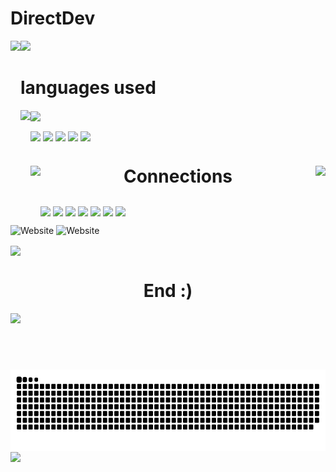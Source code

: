 #  <h> DirectDev</h>

<div>
	<body>
  <a href"https://github.com/Directinho/">
<p>
<img height="180cm" weight="50" align="down" src="https://c.tenor.com/T9xkJO7G7poAAAAM/elma-pointing.gif"/> 
<img height="180cm" align="left" src="https://github-readme-stats.vercel.app/api?username=Directinho&show_icons=true&theme=radical&include_all_commits=true&count_private=private"/>
</p>
</div>
<div>
<p>
	
	
</p>	
</div>
<div>
<p>
	
<h1 align="down">languages used</h1>
	
<img height="180" align="center" src="https://media1.giphy.com/media/MOCQX3U6wKPFDPGyoc/giphy.gif?cid=790b76115e940468ded39105be04c454f8e35b883dfa7b68&rid=giphy.gif&ct=g"/>
<img height="160cm" weight="150" align="left" src="https://github-readme-stats.vercel.app/api/top-langs/?username=Directinho&show=langs_count=3"/>

</p>
</div>
</body>
<body>
<div>
<p>	


<img height="100cm" align="center" id="elma3" src="https://i.imgur.com/N3A969j.gif"/>
<img height="100cm" align="center" id="Javascripticon" src="https://i.imgur.com/pSDXRKs.png" onclick=(https://developer.mozilla.org/en-US/docs/Web/JavaScript)/>
<img height="100" align="center" id="PynthonIcon" src="https://i.imgur.com/3xopVhI.png" onclick=(https://www.python.org/psf/)/> 
<img height="100cm" align="center" id="typescript" src="https://i.imgur.com/LHJzvaI.png" onclick=(https://www.typescriptlang.org)/>
<img height="100cm" align="center" id="elma3" src="https://i.imgur.com/N3A969j.gif"/>

</p>
</div>

</body>	
<body>
<div>
<p>

<h1 height="150" align="center">Connections</h>
<img height="80" align="left" src="https://i.imgur.com/3ykbALG.gif"/>
<img height="80" align="right" src="https://i.imgur.com/3ykbALG.gif"/>

</p>
</div>
<p>
<img height="120cm" align="center" id"Steam" src="https://i.imgur.com/trn2Gyb.png"/>
<img height="120cm" align="center" id"Xbox" src="https://i.imgur.com/JuFWG8m.png"/>
<img height="120cm" align="center" id="PS4" src="https://i.imgur.com/580TZ9e.png"/> 
<img height="120cm" align="center" id="Twitter" src="https://i.imgur.com/qCNG93Z.png"/> 
<img height="120cm" align="center" id"Medal" src="https://i.imgur.com/wS8Ekmn.png"/>
<img height="120cm" align="center" id"GameBanana" src="https://i.imgur.com/Uj3fGeC.png"/>
<img height="120cm" align="center" id="Gamejolt" src="https://i.imgur.com/fIYdmV9.png"/>
</p>
<p>
<img height="15cm" weight="15" alt="Website" event.site(onclick)="https://steamcommunity.com/id/AqueleDirect/" src="https://img.shields.io/website?color=blue&down_color=dark&down_message=online&label=%E3%8B%94%20O%20DIRECT%20DO%20MATO%20%E3%83%84&logo=Steam&logoColor=light&style=for-the-badge&up_color=blue&up_message=Steam&url=https%3A%2F%2Fsteamcommunity.com%2Fid%2FAqueleDirect%2F">
<img height="15cm" alt="Website" src="https://img.shields.io/website?down_color=yellow&down_message=Medal&label=Tio%20Direct%E3%83%84&logo=Minecraft&up_color=Yellow&up_message=Medal&url=https%3A%2F%2Fmedal.tv%2Fu%2FTio%2520Direct%25E3%2583%2584%3Finvite%3Dur-MSxlbTUsMzA4NTMzNzks">
</p>
<p>
<img height="120cm" align="center" id="Newgrounds" src="https://i.imgur.com/onYM3YN.png"/> 
</p>
<p>

</p>
</div>

<div>
<p>
<h1 align="center">End :)</h1 align="down">		
	
<img height="90cm" align="left" src="https://i.imgur.com/s82OT10.gif"/>
<img height="130cm" align="center" src="https://raw.githubusercontent.com/Platane/snk/output/github-contribution-grid-snake.svg"/>
<img height="90cm" align="center" src="https://i.imgur.com/s82OT10.gif"/>
	
</p>
</div>
</body>
</div>
